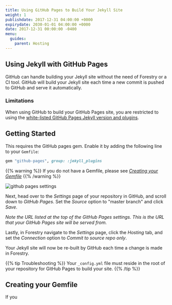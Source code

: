```yaml
---
title: Using GitHub Pages to Build Your Jekyll Site
weight: 1
publishdate: 2017-12-31 04:00:00 +0000
expirydate: 2030-01-01 04:00:00 +0000
date: 2017-12-31 00:00:00 -0400
menu:
  guides:
    parent: Hosting
---
```

## Using Jekyll with GitHub Pages
GitHub can handle building your Jekyll site without the need of Forestry or a CI tool. GitHub will build your Jekyll site each time a new commit is pushed to GitHub and serve it automatically.

### Limitations
When using GitHub to build your GitHub Pages site, you are restricted to using the [white-listed GitHub Pages Jekyll version and plugins](https://pages.github.com/versions/).

## Getting Started
This requires the GitHub pages gem. Enable it by adding the following line to your `Gemfile`:

```ruby
gem "github-pages", group: :jekyll_plugins
```

{{% warning %}}
If you do not have a Gemfile, please see *[Creating your Gemfile](#creating-your-gemfile)*
{{% /warning %}}

![github pages settings](/images/2017/12/branch-management.png)

Next, head over to the *Settings* page of your repository in GitHub, and scroll down to *GitHub Pages*. Set the *Source* option to "master branch" and click *Save*.

*Note the URL listed at the top of the GitHub Pages settings. This is the URL that your GitHub Pages site will be served from.*

Lastly, in Forestry navigate to the *Settings* page, click the *Hosting* tab, and set the *Connection* option to *Commit to source repo only*.

Your Jekyll site will now be re-built by GitHub each time a change is made in Forestry.

{{% tip Troubleshooting %}}
Your `_config.yml` file must reside in the root of your repository for GitHub Pages to build your site.
{{% /tip %}}

## Creating your Gemfile
If you